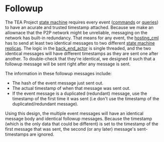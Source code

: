 # Followup

The TEA Project [state machine](state_machine.md) requires every event ([commands](commands.md) or [queries](queries.md)) to have an acurate and trusted timestamp attached. Because we make an allownace that the P2P network might be unreliable, messaging on the network has built-in redundancy. That means for any event, the [hosting_cml](hosting_cml.md) has to send at least two identical messages to two different [state machine replicas](state_machine_replica.md). The logic in the [back_end_actor](back_end_actor.md) is single threaded, and the two identical messages will have different timestamps as they are sent one after another. To double-check that they're identical, we designed it such that a followup message will be sent right after any message is sent.

The information in these followup messages include:

* The hash of the event message just sent out.
* The actual timestamp of when that message was sent out.
* If the event message is a duplicated (redundant) message, use the timestamp of the first time it was sent (i.e don't use the timestamp of the duplicated/redundant message). 

Using this design, the multiple event messages will have an identical message body and identical followup messages. Because the timestamp (which is the only data that could be different) is set to the timestamp of the first message that was sent, the second (or any later) message's sent-timestamps are ignored.
